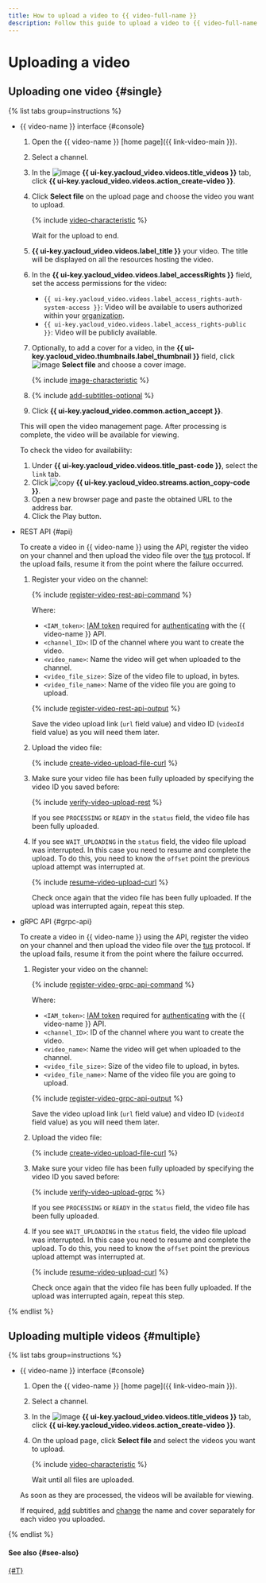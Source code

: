 ```yaml
---
title: How to upload a video to {{ video-full-name }}
description: Follow this guide to upload a video to {{ video-full-name }}.
---
```


# Uploading a video

## Uploading one video {#single}

{% list tabs group=instructions %}

- {{ video-name }} interface {#console}

  1. Open the {{ video-name }} [home page]({{ link-video-main }}).
  1. Select a channel.
  1. In the ![image](../../../_assets/console-icons/circle-play.svg) **{{ ui-key.yacloud_video.videos.title_videos }}** tab, click **{{ ui-key.yacloud_video.videos.action_create-video }}**.
  1. Click **Select file** on the upload page and choose the video you want to upload.

      {% include [video-characteristic](../../../_includes/video/video-characteristic.md) %}

      Wait for the upload to end.

  1. **{{ ui-key.yacloud_video.videos.label_title }}** your video. The title will be displayed on all the resources hosting the video.
  1. In the **{{ ui-key.yacloud_video.videos.label_accessRights }}** field, set the access permissions for the video:

      * `{{ ui-key.yacloud_video.videos.label_access_rights-auth-system-access }}`: Video will be available to users authorized within your [organization](../../../organization/quickstart.md).
      * `{{ ui-key.yacloud_video.videos.label_access_rights-public }}`: Video will be publicly available.

  1. Optionally, to add a cover for a video, in the **{{ ui-key.yacloud_video.thumbnails.label_thumbnail }}** field, click ![image](../../../_assets/console-icons/cloud-arrow-up-in.svg) **Select file** and choose a cover image.

      {% include [image-characteristic](../../../_includes/video/image-characteristic.md) %}

  1. {% include [add-subtitles-optional](../../../_includes/video/add-subtitles-optional.md) %}
  1. Click **{{ ui-key.yacloud_video.common.action_accept }}**.

  This will open the video management page. After processing is complete, the video will be available for viewing.

  To check the video for availability:

  1. Under **{{ ui-key.yacloud_video.videos.title_past-code }}**, select the `link` tab.
  1. Click ![copy](../../../_assets/console-icons/copy.svg) **{{ ui-key.yacloud_video.streams.action_copy-code }}**.
  1. Open a new browser page and paste the obtained URL to the address bar.
  1. Click the Play button.

- REST API {#api}

  To create a video in {{ video-name }} using the API, register the video on your channel and then upload the video file over the [tus](https://tus.io/protocols/resumable-upload) protocol. If the upload fails, resume it from the point where the failure occurred.

  1. Register your video on the channel:

      {% include [register-video-rest-api-command](../../../_includes/video/register-video-rest-api-command.md) %}

      Where:
      * `<IAM_token>`: [IAM token](../../../iam/concepts/authorization/iam-token.md) required for [authenticating](../../api-ref/authentication.md) with the {{ video-name }} API.
      * `<channel_ID>`: ID of the channel where you want to create the video.
      * `<video_name>`: Name the video will get when uploaded to the channel.
      * `<video_file_size>`: Size of the video file to upload, in bytes.
      * `<video_file_name>`: Name of the video file you are going to upload.

      {% include [register-video-rest-api-output](../../../_includes/video/register-video-rest-api-output.md) %}

      Save the video upload link (`url` field value) and video ID (`videoId` field value) as you will need them later.

  1. Upload the video file:

      {% include [create-video-upload-file-curl](../../../_includes/video/create-video-upload-file-curl.md) %}

  1. Make sure your video file has been fully uploaded by specifying the video ID you saved before:

      {% include [verify-video-upload-rest](../../../_includes/video/verify-video-upload-rest.md) %}

      If you see `PROCESSING` or `READY` in the `status` field, the video file has been fully uploaded.

  1. If you see `WAIT_UPLOADING` in the `status` field, the video file upload was interrupted. In this case you need to resume and complete the upload. To do this, you need to know the `offset` point the previous upload attempt was interrupted at.

      {% include [resume-video-upload-curl](../../../_includes/video/resume-video-upload-curl.md) %}

      Check once again that the video file has been fully uploaded. If the upload was interrupted again, repeat this step.

- gRPC API {#grpc-api}

  To create a video in {{ video-name }} using the API, register the video on your channel and then upload the video file over the [tus](https://tus.io/protocols/resumable-upload) protocol. If the upload fails, resume it from the point where the failure occurred.

  1. Register your video on the channel:

      {% include [register-video-grpc-api-command](../../../_includes/video/register-video-grpc-api-command.md) %}

      Where:
      * `<IAM_token>`: [IAM token](../../../iam/concepts/authorization/iam-token.md) required for [authenticating](../../api-ref/authentication.md) with the {{ video-name }} API.
      * `<channel_ID>`: ID of the channel where you want to create the video.
      * `<video_name>`: Name the video will get when uploaded to the channel.
      * `<video_file_size>`: Size of the video file to upload, in bytes.
      * `<video_file_name>`: Name of the video file you are going to upload.

      {% include [register-video-grpc-api-output](../../../_includes/video/register-video-grpc-api-output.md) %}

      Save the video upload link (`url` field value) and video ID (`videoId` field value) as you will need them later.

  1. Upload the video file:

      {% include [create-video-upload-file-curl](../../../_includes/video/create-video-upload-file-curl.md) %}

  1. Make sure your video file has been fully uploaded by specifying the video ID you saved before:

      {% include [verify-video-upload-grpc](../../../_includes/video/verify-video-upload-grpc.md) %}

      If you see `PROCESSING` or `READY` in the `status` field, the video file has been fully uploaded.

  1. If you see `WAIT_UPLOADING` in the `status` field, the video file upload was interrupted. In this case you need to resume and complete the upload. To do this, you need to know the `offset` point the previous upload attempt was interrupted at.

      {% include [resume-video-upload-curl](../../../_includes/video/resume-video-upload-curl.md) %}

      Check once again that the video file has been fully uploaded. If the upload was interrupted again, repeat this step.

{% endlist %}


## Uploading multiple videos {#multiple}

{% list tabs group=instructions %}

- {{ video-name }} interface {#console}

  1. Open the {{ video-name }} [home page]({{ link-video-main }}).
  1. Select a channel.
  1. In the ![image](../../../_assets/console-icons/circle-play.svg) **{{ ui-key.yacloud_video.videos.title_videos }}** tab, click **{{ ui-key.yacloud_video.videos.action_create-video }}**.
  1. On the upload page, click **Select file** and select the videos you want to upload.

      {% include [video-characteristic](../../../_includes/video/video-characteristic.md) %}

      Wait until all files are uploaded.

  As soon as they are processed, the videos will be available for viewing.

  If required, [add](./update.md) subtitles and [change](./update.md) the name and cover separately for each video you uploaded.

{% endlist %}


#### See also {#see-also}

[{#T}](./update.md)